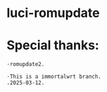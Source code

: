# luci-romupdate

# Special thanks:

    ·romupdate2.

    ·This is a immortalwrt branch.
    .2025-03-12.